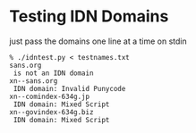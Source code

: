 # Testing IDN Domains

just pass the domains one line at a time on stdin
```
% ./idntest.py < testnames.txt
sans.org
 is not an IDN domain
xn--sans.org
 IDN domain: Invalid Punycode
xn--comindex-634g.jp
 IDN domain: Mixed Script
xn--govindex-634g.biz
 IDN domain: Mixed Script
```
